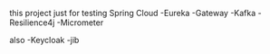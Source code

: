 this project just for testing Spring Cloud
-Eureka
-Gateway
-Kafka
-Resilience4j
-Micrometer

also
-Keycloak
-jib
